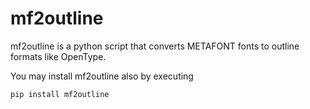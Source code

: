 # mf2outline
mf2outline is a python script that converts METAFONT fonts to outline formats like OpenType. 

You may install mf2outline also by executing
``` 
pip install mf2outline
``` 
